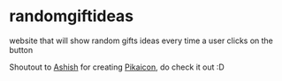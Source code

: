 # randomgiftideas
website that will show random gifts ideas every time a user clicks on the button



Shoutout to [Ashish](https://twitter.com/Ash_uxi) for creating [Pikaicon](https://twitter.com/Pikaicon), do check it out :D
